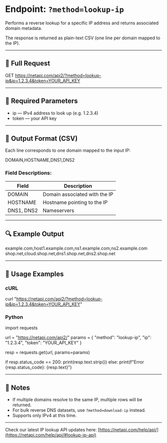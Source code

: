# Endpoint: `?method=lookup-ip`

Performs a reverse lookup for a specific IP address and returns associated domain metadata.

The response is returned as plain-text CSV (one line per domain mapped to the IP).

---

## 🔗 Full Request

GET https://netapi.com/api2/?method=lookup-ip&ip=1.2.3.4&token=YOUR_API_KEY

---

## 🔧 Required Parameters

- ip — IPv4 address to look up (e.g. 1.2.3.4)
- token — your API key

---

## 📄 Output Format (CSV)

Each line corresponds to one domain mapped to the input IP:

DOMAIN,HOSTNAME,DNS1,DNS2

### Field Descriptions:

| Field      | Description                      |
|------------|----------------------------------|
| DOMAIN     | Domain associated with the IP    |
| HOSTNAME   | Hostname pointing to the IP      |
| DNS1, DNS2 | Nameservers                      |

---

## 🔍 Example Output

example.com,host1.example.com,ns1.example.com,ns2.example.com  
shop.net,cloud.shop.net,dns1.shop.net,dns2.shop.net

---

## 🧪 Usage Examples

### cURL

curl "https://netapi.com/api2/?method=lookup-ip&ip=1.2.3.4&token=YOUR_API_KEY"

### Python

import requests

url = "https://netapi.com/api2/"
params = {
    "method": "lookup-ip",
    "ip": "1.2.3.4",
    "token": "YOUR_API_KEY"
}

resp = requests.get(url, params=params)

if resp.status_code == 200:
    print(resp.text.strip())
else:
    print(f"Error {resp.status_code}: {resp.text}")

---

## 📌 Notes

- If multiple domains resolve to the same IP, multiple rows will be returned.
- For bulk reverse DNS datasets, use `?method=download-ip` instead.
- Supports only IPv4 at this time.

---

Check our latest IP lookup API updates here: [https://netapi.com/help/api/](https://netapi.com/help/api/#lookup-ip-api)
